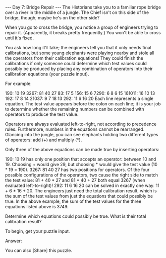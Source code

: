 --- Day 7: Bridge Repair --- The Historians take you to a familiar rope bridge
over a river in the middle of a jungle. The Chief isn't on this side of the
bridge, though; maybe he's on the other side?

When you go to cross the bridge, you notice a group of engineers trying to
repair it. (Apparently, it breaks pretty frequently.) You won't be able to cross
until it's fixed.

You ask how long it'll take; the engineers tell you that it only needs final
calibrations, but some young elephants were playing nearby and stole all the
operators from their calibration equations! They could finish the calibrations
if only someone could determine which test values could possibly be produced by
placing any combination of operators into their calibration equations (your
puzzle input).

For example:

190: 10 19 3267: 81 40 27 83: 17 5 156: 15 6 7290: 6 8 6 15 161011: 16 10 13
192: 17 8 14 21037: 9 7 18 13 292: 11 6 16 20 Each line represents a single
equation. The test value appears before the colon on each line; it is your job
to determine whether the remaining numbers can be combined with operators to
produce the test value.

Operators are always evaluated left-to-right, not according to precedence rules.
Furthermore, numbers in the equations cannot be rearranged. Glancing into the
jungle, you can see elephants holding two different types of operators: add (+)
and multiply (*).

Only three of the above equations can be made true by inserting operators:

190: 10 19 has only one position that accepts an operator: between 10 and 19.
Choosing + would give 29, but choosing * would give the test value (10 * 19 =
190). 3267: 81 40 27 has two positions for operators. Of the four possible
configurations of the operators, two cause the right side to match the test
value: 81 + 40 * 27 and 81 * 40 + 27 both equal 3267 (when evaluated
left-to-right)! 292: 11 6 16 20 can be solved in exactly one way: 11 + 6 *
16 + 20. The engineers just need the total calibration result, which is the sum
of the test values from just the equations that could possibly be true. In the
above example, the sum of the test values for the three equations listed above
is 3749.

Determine which equations could possibly be true. What is their total
calibration result?

To begin, get your puzzle input.

Answer:

You can also [Share] this puzzle.
